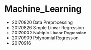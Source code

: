 # Machine_Learning
+ 20170820 Data Preprocessing
+ 20170826 Simple Linear Regression  
+ 20170902 Multiple Linear Regression
+ 20170909 Polynomial Regression
+ 20170916 

